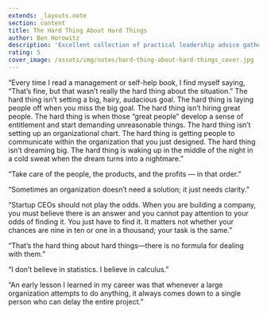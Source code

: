 ```yaml
---
extends: _layouts.note
section: content
title: The Hard Thing About Hard Things
author: Ben Horowitz
description: 'Excellent collection of practical leadership advice gathered from the startup trenches.'
rating: 5
cover_image: /assets/img/notes/hard-thing-about-hard-things_cover.jpg
---
```

“Every time I read a management or self-help book, I find myself saying, “That’s fine, but that wasn’t really the hard thing about the situation.” The hard thing isn’t setting a big, hairy, audacious goal. The hard thing is laying people off when you miss the big goal. The hard thing isn’t hiring great people. The hard thing is when those “great people” develop a sense of entitlement and start demanding unreasonable things. The hard thing isn’t setting up an organizational chart. The hard thing is getting people to communicate within the organization that you just designed. The hard thing isn’t dreaming big. The hard thing is waking up in the middle of the night in a cold sweat when the dream turns into a nightmare.” 

“Take care of the people, the products, and the profits — in that order.” 

“Sometimes an organization doesn’t need a solution; it just needs clarity.” 

“Startup CEOs should not play the odds. When you are building a company, you must believe there is an answer and you cannot pay attention to your odds of finding it. You just have to find it. It matters not whether your chances are nine in ten or one in a thousand; your task is the same.” 

“That’s the hard thing about hard things—there is no formula for dealing with them.” 

“I don’t believe in statistics. I believe in calculus.” 

“An early lesson I learned in my career was that whenever a large organization attempts to do anything, it always comes down to a single person who can delay the entire project.”
